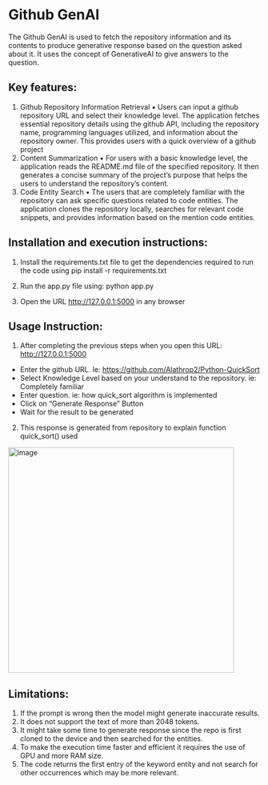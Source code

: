# Github GenAI

The Github GenAI is used to fetch the repository information and its contents to produce generative response based on the question asked about it. It uses the concept of GenerativeAI to give answers to the question.

## Key features:
1. Github Repository Information Retrieval
▪ Users can input a github repository URL and select their knowledge level. The
application fetches essential repository details using the github API, including the repository name, programming languages utilized, and information about the repository owner. This provides users with a quick overview of a github project
2. Content Summarization
▪ For users with a basic knowledge level, the application reads the README.md
file of the specified repository. It then generates a concise summary of the project’s purpose that helps the users to understand the repository’s content.
3. Code Entity Search
▪ The users that are completely familiar with the repository can ask specific
questions related to code entities. The application clones the repository locally, searches for relevant code snippets, and provides information based on the mention code entities.

## Installation and execution instructions:

1. Install the requirements.txt file to get the dependencies required to run the code using pip install -r requirements.txt
   
2. Run the app.py file using: python app.py
 
3. Open the URL http://127.0.0.1:5000 in any browser

## Usage Instruction:
1. After completing the previous steps when you open this URL: http://127.0.0.1:5000 
  * Enter the github URL. Ie: https://github.com/Alathrop2/Python-QuickSort
  * Select Knowledge Level based on your understand to the repository. ie: Completely familiar
  * Enter question. ie: how quick_sort algorithm is implemented
  * Click on “Generate Response” Button 
  * Wait for the result to be generated
2. This response is generated from repository to explain function quick_sort() used
<img width="451" alt="image" src="https://github.com/yatharth-doshi/GenerativeAI/assets/98324546/e8ef2b9f-d709-4844-926d-11aef6383ecb">


## Limitations:
1. If the prompt is wrong then the model might generate inaccurate results.
2. It does not support the text of more than 2048 tokens.
3. It might take some time to generate response since the repo is first cloned to the device and then searched for the entities.
4. To make the execution time faster and efficient it requires the use of GPU and more RAM size.
5. The code returns the first entry of the keyword entity and not search for other occurrences which may be more relevant.
